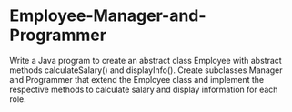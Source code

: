 # Employee-Manager-and-Programmer

Write a Java program to create an abstract class Employee with abstract
 methods calculateSalary() and displayInfo(). Create subclasses Manager and
 Programmer that extend the Employee class and implement the respective
 methods to calculate salary and display information for each role.
